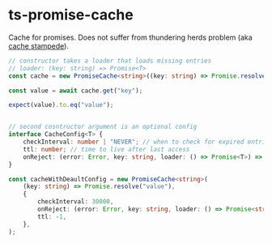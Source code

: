 # ts-promise-cache #

Cache for promises. 
Does not suffer from thundering herds problem (aka [cache stampede](https://en.wikipedia.org/wiki/Cache_stampede)).


```typescript
// constructor takes a loader that loads missing entries
// loader: (key: string) => Promise<T>
const cache = new PromiseCache<string>((key: string) => Promise.resolve("value"));

const value = await cache.get("key");

expect(value).to.eq("value");


// second cosntructor argument is an optional config
interface CacheConfig<T> {
    checkInterval: number | "NEVER"; // when to check for expired entries (ms)
    ttl: number; // time to live after last access
    onReject: (error: Error, key: string, loader: () => Promise<T>) => Promise<T>; // what to to with rejected promises
}

const cacheWithDeaultConfig = new PromiseCache<string>(
    (key: string) => Promise.resolve("value"),
    {
        checkInterval: 30000,
        onReject: (error: Error, key: string, loader: () => Promise<string>) => Promise.reject(error),
        ttl: -1,
    },
);

```
